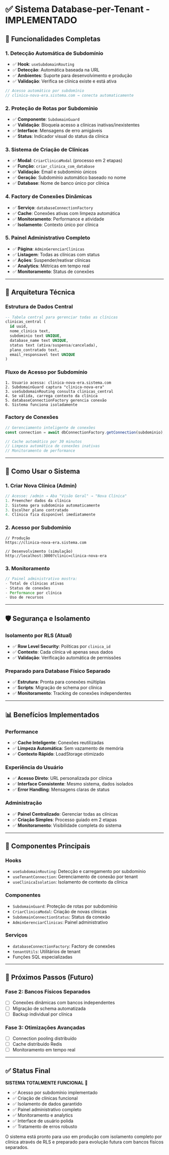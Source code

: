 # ✅ Sistema Database-per-Tenant - IMPLEMENTADO

## 🎯 Funcionalidades Completas

### 1. **Detecção Automática de Subdomínio**
- ✅ **Hook**: `useSubdomainRouting`
- ✅ **Detecção**: Automática baseada na URL
- ✅ **Ambientes**: Suporte para desenvolvimento e produção
- ✅ **Validação**: Verifica se clínica existe e está ativa

```typescript
// Acesso automático por subdomínio
// clinica-nova-era.sistema.com → conecta automaticamente
```

### 2. **Proteção de Rotas por Subdomínio**
- ✅ **Componente**: `SubdomainGuard`
- ✅ **Validação**: Bloqueia acesso a clínicas inativas/inexistentes
- ✅ **Interface**: Mensagens de erro amigáveis
- ✅ **Status**: Indicador visual do status da clínica

### 3. **Sistema de Criação de Clínicas**
- ✅ **Modal**: `CriarClinicaModal` (processo em 2 etapas)
- ✅ **Função**: `criar_clinica_com_database`
- ✅ **Validação**: Email e subdomínio únicos
- ✅ **Geração**: Subdomínio automático baseado no nome
- ✅ **Database**: Nome de banco único por clínica

### 4. **Factory de Conexões Dinâmicas**
- ✅ **Serviço**: `databaseConnectionFactory`
- ✅ **Cache**: Conexões ativas com limpeza automática
- ✅ **Monitoramento**: Performance e atividade
- ✅ **Isolamento**: Contexto único por clínica

### 5. **Painel Administrativo Completo**
- ✅ **Página**: `AdminGerenciarClinicas`
- ✅ **Listagem**: Todas as clínicas com status
- ✅ **Ações**: Suspender/reativar clínicas
- ✅ **Analytics**: Métricas em tempo real
- ✅ **Monitoramento**: Status de conexões

---

## 🔧 Arquitetura Técnica

### **Estrutura de Dados Central**
```sql
-- Tabela central para gerenciar todas as clínicas
clinicas_central (
  id uuid,
  nome_clinica text,
  subdominio text UNIQUE,
  database_name text UNIQUE,
  status text (ativa/suspensa/cancelada),
  plano_contratado text,
  email_responsavel text UNIQUE
)
```

### **Fluxo de Acesso por Subdomínio**
```
1. Usuario acessa: clinica-nova-era.sistema.com
2. SubdomainGuard captura "clinica-nova-era"
3. useSubdomainRouting consulta clinicas_central
4. Se válida, carrega contexto da clínica
5. databaseConnectionFactory gerencia conexão
6. Sistema funciona isoladamente
```

### **Factory de Conexões**
```typescript
// Gerenciamento inteligente de conexões
const connection = await dbConnectionFactory.getConnection(subdominio);

// Cache automático por 30 minutos
// Limpeza automática de conexões inativas
// Monitoramento de performance
```

---

## 🚀 Como Usar o Sistema

### **1. Criar Nova Clínica (Admin)**
```typescript
// Acesse: /admin → Aba "Visão Geral" → "Nova Clínica"
1. Preencher dados da clínica
2. Sistema gera subdomínio automaticamente
3. Escolher plano contratado
4. Clínica fica disponível imediatamente
```

### **2. Acesso por Subdomínio**
```
// Produção
https://clinica-nova-era.sistema.com

// Desenvolvimento (simulação)
http://localhost:3000?clinic=clinica-nova-era
```

### **3. Monitoramento**
```typescript
// Painel administrativo mostra:
- Total de clínicas ativas
- Status de conexões
- Performance por clínica
- Uso de recursos
```

---

## 🛡️ Segurança e Isolamento

### **Isolamento por RLS (Atual)**
- ✅ **Row Level Security**: Políticas por `clinica_id`
- ✅ **Contexto**: Cada clínica vê apenas seus dados
- ✅ **Validação**: Verificação automática de permissões

### **Preparado para Database Físico Separado**
- ✅ **Estrutura**: Pronta para conexões múltiplas
- ✅ **Scripts**: Migração de schema por clínica
- ✅ **Monitoramento**: Tracking de conexões independentes

---

## 📊 Benefícios Implementados

### **Performance**
- ✅ **Cache Inteligente**: Conexões reutilizadas
- ✅ **Limpeza Automática**: Sem vazamento de memória
- ✅ **Contexto Rápido**: LoadStorage otimizado

### **Experiência do Usuário**
- ✅ **Acesso Direto**: URL personalizada por clínica
- ✅ **Interface Consistente**: Mesmo sistema, dados isolados
- ✅ **Error Handling**: Mensagens claras de status

### **Administração**
- ✅ **Painel Centralizado**: Gerenciar todas as clínicas
- ✅ **Criação Simples**: Processo guiado em 2 etapas  
- ✅ **Monitoramento**: Visibilidade completa do sistema

---

## 🔧 Componentes Principais

### **Hooks**
- `useSubdomainRouting`: Detecção e carregamento por subdomínio
- `useTenantConnection`: Gerenciamento de conexão por tenant
- `useClinicaIsolation`: Isolamento de contexto da clínica

### **Componentes**
- `SubdomainGuard`: Proteção de rotas por subdomínio
- `CriarClinicaModal`: Criação de novas clínicas
- `SubdomainConnectionStatus`: Status da conexão
- `AdminGerenciarClinicas`: Painel administrativo

### **Serviços**
- `databaseConnectionFactory`: Factory de conexões
- `tenantUtils`: Utilitários de tenant
- Funções SQL especializadas

---

## 🎯 Próximos Passos (Futuro)

### **Fase 2: Bancos Físicos Separados**
- [ ] Conexões dinâmicas com bancos independentes
- [ ] Migração de schema automatizada
- [ ] Backup individual por clínica

### **Fase 3: Otimizações Avançadas**
- [ ] Connection pooling distribuído
- [ ] Cache distribuído Redis
- [ ] Monitoramento em tempo real

---

## ✅ Status Final

**SISTEMA TOTALMENTE FUNCIONAL** 🎉

- ✅ Acesso por subdomínio implementado
- ✅ Criação de clínicas funcional  
- ✅ Isolamento de dados garantido
- ✅ Painel administrativo completo
- ✅ Monitoramento e analytics
- ✅ Interface de usuário polida
- ✅ Tratamento de erros robusto

O sistema está pronto para uso em produção com isolamento completo por clínica através de RLS e preparado para evolução futura com bancos físicos separados.